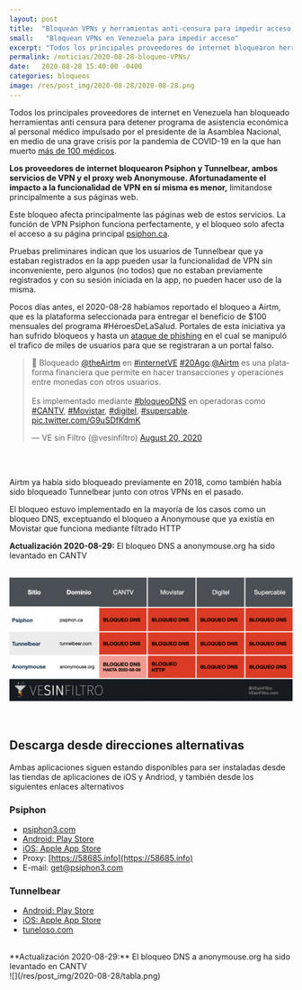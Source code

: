 ```yaml
---
layout: post
title:  "Bloquean VPNs y herramientas anti-censura para impedir acceso a beneficio para el personal médico"
small:   "Bloquean VPNs en Venezuela para impedir acceso"
excerpt: "Todos los principales proveedores de internet bloquearon herramientas anti censura para detener programa de asistencia económica al personal médico"
permalink: /noticias/2020-08-28-bloqueo-VPNs/
date:   2020-08-28 15:40:00 -0400
categories: bloqueos
image: /res/post_img/2020-08-28/2020-08-28.png
---
```



Todos los principales proveedores de internet en Venezuela han bloqueado herramientas anti censura para detener programa de asistencia económica al personal médico impulsado por el presidente de la Asamblea Nacional, en medio de una grave crisis por la pandemia de COVID-19 en la que han muerto [más de 100 médicos](https://eldiario.com/2020/08/27/medicos-muertos-coronavirus-venezuela/).

**Los proveedores de internet bloquearon Psiphon y Tunnelbear, ambos servicios de VPN y el proxy web Anonymouse. Afortunadamente el impacto a la funcionalidad de VPN en sí misma es menor,** limitandose principalmente a sus páginas web.

Este bloqueo afecta principalmente las páginas web de estos servicios. La función de VPN Psiphon funciona perfectamente, y el bloqueo solo afecta el acceso a su página principal [psiphon.ca](https://psiphon.ca).

Pruebas preliminares indican que los usuarios de Tunnelbear que ya estaban registrados en la app pueden usar la funcionalidad de VPN sin inconveniente, pero algunos (no todos) que no estaban previamente registrados y con su sesión iniciada en la app, no pueden hacer uso de la misma.

Pocos días antes, el 2020-08-28 habíamos reportado el bloqueo a Airtm, que es la plataforma seleccionada para entregar el beneficio de $100 mensuales del programa #HéroesDeLaSalud. Portales de esta iniciativa ya han sufrido bloqueos y hasta un [ataque de phishing](http://vesinfiltro.com/noticias/2020-04-26-phishing_heroes_salud.html) en el cual se manipuló el trafico de miles de usuarios para que se registraran a un portal falso.

<blockquote class="twitter-tweet"><p lang="es" dir="ltr">🛑 Bloqueado <a href="https://twitter.com/theairtm?ref_src=twsrc%5Etfw">@theAirtm</a> en <a href="https://twitter.com/hashtag/internetVE?src=hash&amp;ref_src=twsrc%5Etfw">#internetVE</a> <a href="https://twitter.com/hashtag/20Ago?src=hash&amp;ref_src=twsrc%5Etfw">#20Ago</a>:<a href="https://twitter.com/airtm?ref_src=twsrc%5Etfw">@Airtm</a> es una plataforma financiera que permite en hacer transacciones y operaciones entre monedas con otros usuarios.<br><br>Es implementado mediante <a href="https://twitter.com/hashtag/bloqueoDNS?src=hash&amp;ref_src=twsrc%5Etfw">#bloqueoDNS</a> en operadoras como <a href="https://twitter.com/hashtag/CANTV?src=hash&amp;ref_src=twsrc%5Etfw">#CANTV</a>, <a href="https://twitter.com/hashtag/Movistar?src=hash&amp;ref_src=twsrc%5Etfw">#Movistar</a>, <a href="https://twitter.com/hashtag/digitel?src=hash&amp;ref_src=twsrc%5Etfw">#digitel</a>, <a href="https://twitter.com/hashtag/supercable?src=hash&amp;ref_src=twsrc%5Etfw">#supercable</a>. <a href="https://t.co/G9uSDfKdmK">pic.twitter.com/G9uSDfKdmK</a></p>&mdash; VE sin Filtro (@vesinfiltro) <a href="https://twitter.com/vesinfiltro/status/1296564174198276102?ref_src=twsrc%5Etfw">August 20, 2020</a></blockquote> <script async src="https://platform.twitter.com/widgets.js" charset="utf-8"></script>
<br><br>

Airtm ya había sido bloqueado previamente en 2018, como también había sido bloqueado Tunnelbear junto con otros VPNs en el pasado.

El bloqueo estuvo implementado en la mayoría de los casos como un bloqueo DNS, exceptuando el bloqueo a Anonymouse que ya existía en Movistar que funciona mediante filtrado HTTP

**Actualización 2020-08-29:** El bloqueo DNS a anonymouse.org ha sido levantado en CANTV
<br><br>

![](/res/post_img/2020-08-28/tabla.png)
<br><br><br>
## Descarga desde direcciones alternativas
Ambas aplicaciones siguen estando disponibles para ser instaladas desde las tiendas de aplicaciones de iOS y Andriod, y también desde los siguientes enlaces alternativos

### Psiphon
- [psiphon3.com](http://psiphon3.com/es/download.html)
- [Android: Play Store](https://play.google.com/store/apps/details?id=com.psiphon3.subscription)
- [iOS: Apple App Store](https://apps.apple.com/us/app/psiphon/id1276263909?ls=1)
- Proxy: [https://58685.info](https://58685.info)
- E-mail: get@psiphon3.com

### Tunnelbear

- [Android: Play Store](https://play.google.com/store/apps/details?id=com.tunnelbear.android)
- [iOS: Apple App Store](https://geo.itunes.apple.com/app/tunnelbear-vpn-unblock-websites/id564842283?mt=8&at=1010l9nk)
- [tuneloso.com](http://tuneloso.com)

<br>
**Actualización 2020-08-29:** El bloqueo DNS a anonymouse.org ha sido levantado en CANTV
<br>
![](/res/post_img/2020-08-28/tabla.png)
